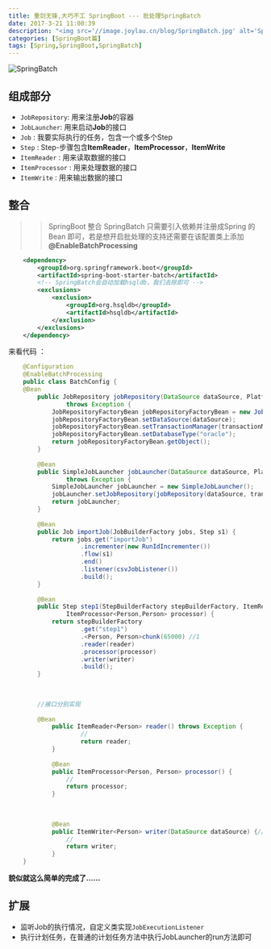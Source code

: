```yaml
---
title: 重剑无锋,大巧不工 SpringBoot --- 批处理SpringBatch
date: 2017-3-21 11:00:39
description: "<img src='//image.joylau.cn/blog/SpringBatch.jpg' alt='SpringBatch'></br>SpringBatch是用来处理大量数据操作的一个框架，主要用来读取大量数据，然后进行一定处理后输出成指定的形式"
categories: [SpringBoot篇]
tags: [Spring,SpringBoot,SpringBatch]
---
```


<!-- more -->
![SpringBatch](//image.joylau.cn/blog/SpringBatch.jpg)


## 组成部分
- `JobRepository`: 用来注册**Job**的容器
- `JobLauncher`: 用来启动**Job**的接口
- `Job` : 我要实际执行的任务，包含一个或多个Step
- `Step` : Step-步骤包含**ItemReader**，**ItemProcessor**，**ItemWrite**
- `ItemReader` : 用来读取数据的接口
- `ItemProcessor` : 用来处理数据的接口
- `ItemWrite` : 用来输出数据的接口

## 整合
>> SpringBoot 整合 SpringBatch 只需要引入依赖并注册成Spring 的 Bean 即可，若是想开启批处理的支持还需要在该配置类上添加 **@EnableBatchProcessing**

``` xml
    <dependency>
        <groupId>org.springframework.boot</groupId>
        <artifactId>spring-boot-starter-batch</artifactId>
        <!-- SpringBatch会自动加载hsqldb，我们去除即可 -->
        <exclusions>
            <exclusion>
                <groupId>org.hsqldb</groupId>
                <artifactId>hsqldb</artifactId>
            </exclusion>
        </exclusions>
    </dependency>
```


来看代码 ：

``` java
    @Configuration
    @EnableBatchProcessing
    public class BatchConfig {
    @Bean
    	public JobRepository jobRepository(DataSource dataSource, PlatformTransactionManager transactionManager)
    			throws Exception {
    		JobRepositoryFactoryBean jobRepositoryFactoryBean = new JobRepositoryFactoryBean();
    		jobRepositoryFactoryBean.setDataSource(dataSource);
    		jobRepositoryFactoryBean.setTransactionManager(transactionManager);
    		jobRepositoryFactoryBean.setDatabaseType("oracle");
    		return jobRepositoryFactoryBean.getObject();
    	}
    
    	@Bean
    	public SimpleJobLauncher jobLauncher(DataSource dataSource, PlatformTransactionManager transactionManager)
    			throws Exception {
    		SimpleJobLauncher jobLauncher = new SimpleJobLauncher();
    		jobLauncher.setJobRepository(jobRepository(dataSource, transactionManager));
    		return jobLauncher;
    	}
    
    	@Bean
    	public Job importJob(JobBuilderFactory jobs, Step s1) {
    		return jobs.get("importJob")
    				.incrementer(new RunIdIncrementer())
    				.flow(s1) 
    				.end()
    				.listener(csvJobListener())
    				.build();
    	}
    
    	@Bean
    	public Step step1(StepBuilderFactory stepBuilderFactory, ItemReader<Person> reader, ItemWriter<Person> writer,
    			ItemProcessor<Person,Person> processor) {
    		return stepBuilderFactory
    				.get("step1")
    				.<Person, Person>chunk(65000) //1
    				.reader(reader)
    				.processor(processor)
    				.writer(writer)
    				.build();
    	}
    	
    	
    	
    	//接口分别实现
    	
    	@Bean
        	public ItemReader<Person> reader() throws Exception {
        	        //
        	        return reader;
        	}
        	
        	@Bean
        	public ItemProcessor<Person, Person> processor() {
        		//
        		return processor;
        	}
        	
        	
        
        	@Bean
        	public ItemWriter<Person> writer(DataSource dataSource) {//1
        		//
        		return writer;
        	}
    }
```


**貌似就这么简单的完成了......**

## 扩展
- 监听Job的执行情况，自定义类实现`JobExecutionListener`
- 执行计划任务，在普通的计划任务方法中执行JobLauncher的run方法即可
